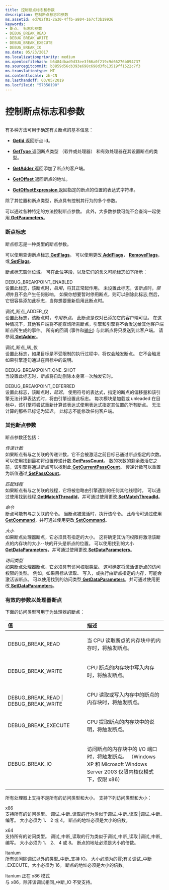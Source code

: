 ```yaml
---
title: 控制断点标志和参数
description: 控制断点标志和参数
ms.assetid: ed702f01-2a30-4ffb-a804-167cf3b19936
keywords:
- 断点、 标志和参数
- DEBUG_BREAK_READ
- DEBUG_BREAK_WRITE
- DEBUG_BREAK_EXECUTE
- DEBUG_BREAK_IO
ms.date: 05/23/2017
ms.localizationpriority: medium
ms.openlocfilehash: b6484dbad9d33ee3f66a0f219c9d66276b094737
ms.sourcegitcommit: b3859d56cb393e698c698d3fb13519ff1522c7f3
ms.translationtype: MT
ms.contentlocale: zh-CN
ms.lasthandoff: 03/05/2019
ms.locfileid: "57350190"
---
```

# <a name="controlling-breakpoint-flags-and-parameters"></a>控制断点标志和参数


## <span id="controlling_breakpoint_flags_and_parameters"></span><span id="CONTROLLING_BREAKPOINT_FLAGS_AND_PARAMETERS"></span>


有多种方法可用于确定有关断点的基本信息：

-   [**GetId** ](https://msdn.microsoft.com/library/windows/hardware/ff546827)返回断点 id。

-   [**GetType** ](https://msdn.microsoft.com/library/windows/hardware/ff549370)返回断点类型 （软件或处理器） 和有效处理器在其设置断点的类型。

-   [**GetAdder** ](https://msdn.microsoft.com/library/windows/hardware/ff545576)返回添加了断点的客户端。

-   [**GetOffset** ](https://msdn.microsoft.com/library/windows/hardware/ff548008)返回断点的地址。

-   [**GetOffsetExpression** ](https://msdn.microsoft.com/library/windows/hardware/ff548048)返回指定的断点的位置的表达式字符串。

除了其位置和断点类型，断点具有控制其行为的多个参数。

可以通过各种特定的方法控制断点参数。 此外，大多数参数可能不会查询一起使用[ **GetParameters**](https://msdn.microsoft.com/library/windows/hardware/ff548095)。

### <a name="span-idbreakpointflagsspanspan-idbreakpointflagsspanbreakpoint-flags"></a><span id="breakpoint_flags"></span><span id="BREAKPOINT_FLAGS"></span>断点标志

断点标志是一种类型的断点参数。

可以使用查询断点标志[ **GetFlags**](https://msdn.microsoft.com/library/windows/hardware/ff546791)。 可以使用更改[ **AddFlags**](https://msdn.microsoft.com/library/windows/hardware/ff537903)， [ **RemoveFlags**](https://msdn.microsoft.com/library/windows/hardware/ff554504)，或[ **SetFlags**](https://msdn.microsoft.com/library/windows/hardware/ff556703).

断点标志窗体位域。 可在此位字段，以及它们的含义可能标志如下所示：

<span id="DEBUG_BREAKPOINT_ENABLED"></span><span id="debug_breakpoint_enabled"></span>DEBUG\_BREAKPOINT\_ENABLED  
设置此标志，该断点时，*启用*，将其正常起作用。 未设置此标志，该断点时，*禁用*并且不会产生任何影响。 如果你想要暂时停用断点，则可以删除此标志;然后，它很容易添加此标志，当你想要重新启用此断点时。

<span id="DEBUG_BREAKPOINT_ADDER_ONLY"></span><span id="debug_breakpoint_adder_only"></span>调试\_断点\_ADDER\_仅  
设置此标志，该断点时，*专用断点*。 此断点是仅对已添加它的客户端可见。 在这种情况下，其他客户端将不能查询所需断点，引擎和引擎将不会发送给其他客户端断点所生成的事件。 所有的回调 (事件和[输出](using-input-and-output.md#output)) 与此断点将只发送到此客户端。 请参阅[ **GetAdder**](https://msdn.microsoft.com/library/windows/hardware/ff545576)。

<span id="DEBUG_BREAKPOINT_GO_ONLY"></span><span id="debug_breakpoint_go_only"></span>调试\_断点\_转\_仅  
设置此标志，如果目标是不受限制的执行过程中，将仅会触发断点。 它不会触发如果引擎逐句通过在目标中的说明。

<span id="DEBUG_BREAKPOINT_ONE_SHOT"></span><span id="debug_breakpoint_one_shot"></span>DEBUG\_BREAKPOINT\_ONE\_SHOT  
当设置此标志时，断点将自动删除本身第一次触发它时。

<span id="DEBUG_BREAKPOINT_DEFERRED"></span><span id="debug_breakpoint_deferred"></span>DEBUG\_BREAKPOINT\_DEFERRED  
设置此标志，该断点时，*延迟*。 使用符号的表达式，指定的断点的偏移量和该引擎无法计算表达式时，将由引擎设置此标志。 每次模块是加载或 unleaded 在目标中，该引擎将尝试重新计算该表达式使用表达式指定其位置的所有断点。 无法计算的那些已标记为延迟。 此标志不能修改任何客户端。

### <a name="span-idotherbreakpointparametersspanspan-idotherbreakpointparametersspanother-breakpoint-parameters"></a><span id="other_breakpoint_parameters"></span><span id="OTHER_BREAKPOINT_PARAMETERS"></span>其他断点参数

断点参数还包括：

<span id="Pass_count"></span><span id="pass_count"></span><span id="PASS_COUNT"></span>*传递计数*  
如果断点有与之关联的传递计数，它不会被激活之前目标已通过断点指定的次数。 可以使用找到最初将设置传递计数[ **GetPassCount**](https://msdn.microsoft.com/library/windows/hardware/ff548104)。 数的次数的剩余激活它之前，该引擎将通过断点可以找到此[ **GetCurrentPassCount**](https://msdn.microsoft.com/library/windows/hardware/ff545769)。 传递计数可以重置为新值通过[ **SetPassCount**](https://msdn.microsoft.com/library/windows/hardware/ff556759)。

<span id="Match_thread"></span><span id="match_thread"></span><span id="MATCH_THREAD"></span>*匹配线程*  
如果断点有与之关联的线程，它将被忽略由引擎遇到的任何其他线程时。 可以通过使用找到线程[ **GetMatchThreadId**](https://msdn.microsoft.com/library/windows/hardware/ff547074)，并可通过使用更改[ **SetMatchThreadId**](https://msdn.microsoft.com/library/windows/hardware/ff556735)。

<span id="Command"></span><span id="command"></span><span id="COMMAND"></span>*命令*  
断点可能有与之关联的命令。 当断点被激活时，执行该命令。 此命令可通过使用[ **GetCommand**](https://msdn.microsoft.com/library/windows/hardware/ff545677)，并可通过使用更改[ **SetCommand**](https://msdn.microsoft.com/library/windows/hardware/ff556632)。

<span id="Size"></span><span id="size"></span><span id="SIZE"></span>*大小*  
如果断点处理器断点，它必须具有指定的大小。 这将确定其访问权限将激活该断点的内存块的大小--块的开头是断点的位置。 可以使用找到的大小[ **GetDataParameters**](https://msdn.microsoft.com/library/windows/hardware/ff546557)，并可通过使用更改[ **SetDataParameters**](https://msdn.microsoft.com/library/windows/hardware/ff556655)。

<span id="Access_type"></span><span id="access_type"></span><span id="ACCESS_TYPE"></span>*访问类型*  
如果断点处理器断点，它必须具有访问权限类型。 这可确定将激活该断点的访问权限的类型。 例如，如果目标从读取、 写入，或执行由断点指定的内存，可能会激活该断点。 可以使用找到的访问类型[ **GetDataParameters**](https://msdn.microsoft.com/library/windows/hardware/ff546557)，并可通过使用更改[ **SetDataParameters**](https://msdn.microsoft.com/library/windows/hardware/ff556655)。

### <a name="span-idvalidparametersforprocessorbreakpointsspanspan-idvalidparametersforprocessorbreakpointsspanvalid-parameters-for-processor-breakpoints"></a><span id="valid_parameters_for_processor_breakpoints"></span><span id="VALID_PARAMETERS_FOR_PROCESSOR_BREAKPOINTS"></span>有效的参数以处理器断点

下面的访问类型可用于为处理器的断点：

<table>
<colgroup>
<col width="50%" />
<col width="50%" />
</colgroup>
<thead>
<tr class="header">
<th align="left">值</th>
<th align="left">描述</th>
</tr>
</thead>
<tbody>
<tr class="odd">
<td align="left"><p>DEBUG_BREAK_READ</p></td>
<td align="left"><p>当 CPU 读取断点的内存块中的内存时，将触发断点。</p></td>
</tr>
<tr class="even">
<td align="left"><p>DEBUG_BREAK_WRITE</p></td>
<td align="left"><p>CPU 断点的内存块中写入内存时，将触发断点。</p></td>
</tr>
<tr class="odd">
<td align="left"><p></p>
DEBUG_BREAK_READ | DEBUG_BREAK_WRITE</td>
<td align="left"><p>CPU 读取或写入内存中的断点的内存块时，将触发断点。</p></td>
</tr>
<tr class="even">
<td align="left"><p>DEBUG_BREAK_EXECUTE</p></td>
<td align="left"><p>CPU 提取断点的内存块中的说明，将触发断点。</p></td>
</tr>
<tr class="odd">
<td align="left"><p>DEBUG_BREAK_IO</p></td>
<td align="left"><p>访问断点的内存块中的 I/O 端口时，将触发断点。 （Windows XP 和 Microsoft Windows Server 2003 仅限内核仅模式下，仅限 x86）</p></td>
</tr>
</tbody>
</table>

 

所有处理器上支持不是所有的访问类型和大小。 支持下列访问类型和大小：

<span id="x86"></span><span id="X86"></span>x86  
支持所有的访问类型。 调试\_中断\_读取的行为类似于调试\_中断\_读取 |调试\_中断\_编写。 大小必须为 1、 2 或 4。 断点的地址必须是大小的倍数。

<span id="x64"></span><span id="X64"></span>x64  
支持所有的访问类型。 调试\_中断\_读取的行为类似于调试\_中断\_读取 |调试\_中断\_编写。 大小必须为 1、 2、 4 或 8。 断点的地址必须是大小的倍数。

<span id="Itanium"></span><span id="itanium"></span><span id="ITANIUM"></span>Itanium  
所有访问除调试以外的类型\_中断\_支持 IO。 大小必须为的幂;有关调试\_中断\_EXECUTE，大小必须为 16。 断点的地址必须是大小的倍数。

<span id="Itanium_running_in_x86_mode"></span><span id="itanium_running_in_x86_mode"></span><span id="ITANIUM_RUNNING_IN_X86_MODE"></span>Itanium 正在 x86 模式  
与 x86，除非该调试相同\_中断\_IO 不受支持。

 

 





